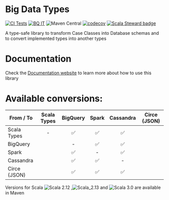 # Big Data Types
[![CI Tests](https://github.com/data-tools/big-data-types/workflows/ci-tests/badge.svg)](https://github.com/data-tools/big-data-types/actions/workflows/ci-tests.yml)
[![BQ IT](https://github.com/data-tools/big-data-types/workflows/BigQuery-Integration/badge.svg)](https://github.com/data-tools/big-data-types/actions/workflows/bigquery-integration.yml)
![Maven Central](https://img.shields.io/maven-central/v/io.github.data-tools/big-data-types-core_2.13)
[![codecov](https://codecov.io/gh/data-tools/big-data-types/branch/main/graph/badge.svg?token=1DUBMIAEO8)](https://codecov.io/gh/data-tools/big-data-types)
[![Scala Steward badge](https://img.shields.io/badge/Scala_Steward-helping-blue.svg?style=flat&logo=data:image/png;base64,iVBORw0KGgoAAAANSUhEUgAAAA4AAAAQCAMAAAARSr4IAAAAVFBMVEUAAACHjojlOy5NWlrKzcYRKjGFjIbp293YycuLa3pYY2LSqql4f3pCUFTgSjNodYRmcXUsPD/NTTbjRS+2jomhgnzNc223cGvZS0HaSD0XLjbaSjElhIr+AAAAAXRSTlMAQObYZgAAAHlJREFUCNdNyosOwyAIhWHAQS1Vt7a77/3fcxxdmv0xwmckutAR1nkm4ggbyEcg/wWmlGLDAA3oL50xi6fk5ffZ3E2E3QfZDCcCN2YtbEWZt+Drc6u6rlqv7Uk0LdKqqr5rk2UCRXOk0vmQKGfc94nOJyQjouF9H/wCc9gECEYfONoAAAAASUVORK5CYII=)](https://scala-steward.org)

A type-safe library to transform Case Classes into Database schemas and to convert implemented types into another types


# Documentation
Check the [Documentation website](https://data-tools.github.io/big-data-types) to learn more about how to use this library
  

# Available conversions:

| From / To    |Scala Types       |BigQuery          |Spark             |Cassandra         | Circe (JSON) |
|--------------|:----------------:|:----------------:|:----------------:|:----------------:|:------------:|
| Scala Types  |       -          |:white_check_mark:|:white_check_mark:|:white_check_mark:|              |
| BigQuery     |                  |        -         |:white_check_mark:|:white_check_mark:|              |
| Spark        |                  |:white_check_mark:|        -         |:white_check_mark:|              |
| Cassandra    |                  |:white_check_mark:|:white_check_mark:|        -         |              |
| Circe (JSON) |                  |:white_check_mark:|:white_check_mark:|:white_check_mark:|              |


Versions for Scala ![Scala 2.12](https://img.shields.io/badge/Scala-2.12-red) ,![Scala_2.13](https://img.shields.io/badge/Scala-2.13-red) 
and ![Scala 3.0](https://img.shields.io/badge/Scala-3.0-red) are available in Maven
